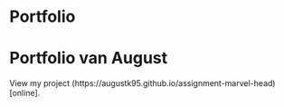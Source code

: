 # Portfolio
<h1> Portfolio van August </h1>
View my project (https://augustk95.github.io/assignment-marvel-head)[online].
